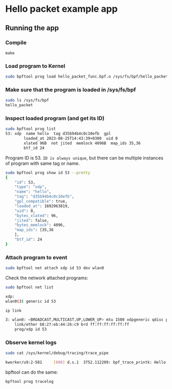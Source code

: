 # Hello packet example app

## Running the app

### Compile
```
make
```

### Load program to Kernel
``` bash
sudo bpftool prog load hello_packet_func.bpf.o /sys/fs/bpf/hello_packet  
```

### Make sure that the program is loaded in /sys/fs/bpf
``` bash
sudo ls /sys/fs/bpf  
hello_packet
```

### Inspect loaded program (and get its ID)
``` bash
sudo bpftool prog list
53: xdp  name hello  tag d35b94b4c0c10efb  gpl
        loaded_at 2023-08-25T14:43:39+0300  uid 0
        xlated 96B  not jited  memlock 4096B  map_ids 35,36
        btf_id 24

```
Program ID is 53. `ID is always unique`, but there can be  multiple instances of program with same tag or name.  

``` bash
sudo bpftool prog show id 53 --pretty
{
    "id": 53,
    "type": "xdp",
    "name": "hello",
    "tag": "d35b94b4c0c10efb",
    "gpl_compatible": true,
    "loaded_at": 1692963819,
    "uid": 0,
    "bytes_xlated": 96,
    "jited": false,
    "bytes_memlock": 4096,
    "map_ids": [35,36
    ],
    "btf_id": 24
}
```

### Attach program to event
``` bash
sudo bpftool net attach xdp id 53 dev wlan0
```

Check the network attached programs:
``` bash
sudo bpftool net list

xdp:
wlan0(3) generic id 53

```

``` bash
ip link

3: wlan0: <BROADCAST,MULTICAST,UP,LOWER_UP> mtu 1500 xdpgeneric qdisc pfifo_fast state UP mode DORMANT group default qlen 1000
    link/ether b8:27:eb:44:26:c9 brd ff:ff:ff:ff:ff:ff
    prog/xdp id 53
```


### Observe kernel logs
``` bash
sudo cat /sys/kernel/debug/tracing/trace_pipe

kworker/u9:2-581     [000] d.s.1  3752.112209: bpf_trace_printk: Hello World 1577
```

bpftool can do the same:
``` bash
bpftool prog tracelog
```
